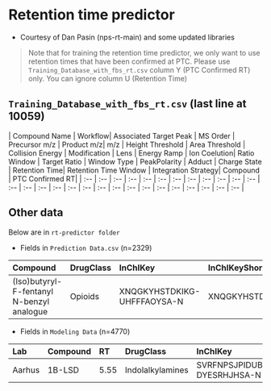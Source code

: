 
# Retention time predictor 

- Courtesy of Dan Pasin (nps-rt-main) and some updated libraries 

> Note that for training the retention time predictor, we only want to use retention times that have been confirmed at PTC. Please use ```Training_Database_with_fbs_rt.csv``` column Y (PTC Confirmed RT) only. You can ignore column U (Retention Time)


## ```Training_Database_with_fbs_rt.csv``` (last line at 10059)

| Compound Name	| Workflow| 	Associated Target Peak | 	MS Order	| Precursor m/z	|  Product m/z| 	m/z	| Height Threshold	| Area Threshold |  Collision Energy	| Modification	| Lens | 	Energy Ramp | 	Ion Coelution| 	Ratio Window	| Target Ratio	| Window Type	| PeakPolarity	| Adduct	| Charge State	| Retention Time| 	Retention Time Window	| Integration Strategy| 	Compound	|  PTC  Confirmed RT| 
| :-- | :-- | :-- | :-- | :-- | :-- | :-- | :-- | :-- | :-- | :-- | :-- | :-- | :-- | :-- | :-- | :-- | :-- | :-- | :-- | :-- | :-- | :-- | :-- | :-- | :-- | :-- | :-- |
## Other data

Below are in ```rt-predictor folder```

- Fields in ```Prediction Data.csv``` (n=2329)
 
| Compound | DrugClass| InChIKey| InChIKeyShort | SMILES | logD | logP | nO | nC | 
| :-- | :-- | :-- | :-- | :-- | :-- | :-- | :-- | :-- |
| (Iso)butyryl-F-fentanyl N-benzyl analogue  |Opioids  | XNQGKYHSTDKIKG-UHFFFAOYSA-N  | XNQGKYHSTDKIKG  |  (C1=CC=CC=C1)N1CCC(CC1)N(C(C(C)C)=O)C1=CC=C(C=C1)F  | 0.717182  | 4.4793  | 1  | 22 | 


- Fields in ```Modeling Data``` (n=4770)

| Lab | Compound | RT | DrugClass| InChIKey| InChIKeyShort | SMILES | logD | logP | nO | nC | 
| :-- | :-- | :-- | :-- | :-- | :-- | :-- | :-- | :-- | :-- | :-- |
| Aarhus |1B-LSD |5.55 |Indolalkylamines |SVRFNPSJPIDUBC-DYESRHJHSA-N | SVRFNPSJPIDUBC  | C(CCC)(=O)N1C=C2C[C@H]3N(C[C@@H] | C=C3C=3C=CC=C1C32)C(=O)N(CC)CC)C  |-0.70648  | 3.8197 | 2 |24 | 
